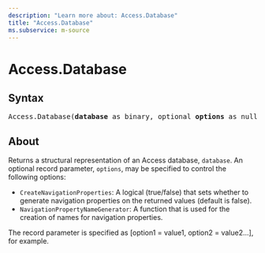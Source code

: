 ```yaml
---
description: "Learn more about: Access.Database"
title: "Access.Database"
ms.subservice: m-source
---
```

# Access.Database

## Syntax

<pre>
Access.Database(<b>database</b> as binary, optional <b>options</b> as nullable record) as table
</pre>

## About

Returns a structural representation of an Access database, `database`. An optional record parameter, `options`, may be specified to control the following options:

* `CreateNavigationProperties`: A logical (true/false) that sets whether to generate navigation properties on the returned values (default is false).
* `NavigationPropertyNameGenerator`: A function that is used for the creation of names for navigation properties.

The record parameter is specified as [option1 = value1, option2 = value2...], for example.
